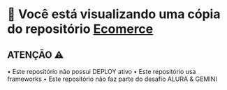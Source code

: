 <h1>🚨 Você está visualizando uma cópia do repositório <span><a href="https://github.com/nielassis/ecomerce-vue">Ecomerce</a></span></h1>

<h2>ATENÇÃO ⚠️</h2>
• Este repositório não possui DEPLOY ativo
• Este repositório usa frameworks
• Este repositório não faz parte do desafio ALURA & GEMINI